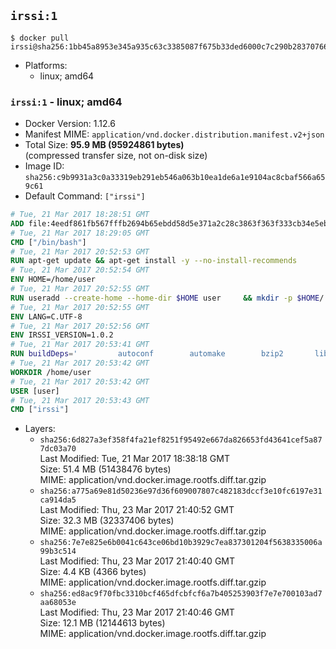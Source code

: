 ## `irssi:1`

```console
$ docker pull irssi@sha256:1bb45a8953e345a935c63c3385087f675b33ded6000c7c290b28370766a7d565
```

-	Platforms:
	-	linux; amd64

### `irssi:1` - linux; amd64

-	Docker Version: 1.12.6
-	Manifest MIME: `application/vnd.docker.distribution.manifest.v2+json`
-	Total Size: **95.9 MB (95924861 bytes)**  
	(compressed transfer size, not on-disk size)
-	Image ID: `sha256:c9b9931a3c0a33319eb291eb546a063b10ea1de6a1e9104ac8cbaf566a659c61`
-	Default Command: `["irssi"]`

```dockerfile
# Tue, 21 Mar 2017 18:28:51 GMT
ADD file:4eedf861fb567fffb2694b65ebdd58d5e371a2c28c3863f363f333cb34e5eb7b in / 
# Tue, 21 Mar 2017 18:29:05 GMT
CMD ["/bin/bash"]
# Tue, 21 Mar 2017 20:52:53 GMT
RUN apt-get update && apt-get install -y --no-install-recommends 		ca-certificates 		libdatetime-perl 		libglib2.0-0 		libwww-perl 		perl 		wget 	&& rm -rf /var/lib/apt/lists/*
# Tue, 21 Mar 2017 20:52:54 GMT
ENV HOME=/home/user
# Tue, 21 Mar 2017 20:52:55 GMT
RUN useradd --create-home --home-dir $HOME user 	&& mkdir -p $HOME/.irssi 	&& chown -R user:user $HOME
# Tue, 21 Mar 2017 20:52:55 GMT
ENV LANG=C.UTF-8
# Tue, 21 Mar 2017 20:52:56 GMT
ENV IRSSI_VERSION=1.0.2
# Tue, 21 Mar 2017 20:53:41 GMT
RUN buildDeps=' 		autoconf 		automake 		bzip2 		libglib2.0-dev 		libncurses-dev 		libperl-dev 		libssl-dev 		libtool 		lynx 		make 		pkg-config 		xz-utils 	' 	&& set -x 	&& apt-get update && apt-get install -y $buildDeps --no-install-recommends 	&& rm -rf /var/lib/apt/lists/* 	&& wget "https://github.com/irssi/irssi/releases/download/${IRSSI_VERSION}/irssi-${IRSSI_VERSION}.tar.xz" -O /tmp/irssi.tar.xz 	&& wget "https://github.com/irssi/irssi/releases/download/${IRSSI_VERSION}/irssi-${IRSSI_VERSION}.tar.xz.asc" -O /tmp/irssi.tar.xz.asc 	&& export GNUPGHOME="$(mktemp -d)" 	&& gpg --keyserver ha.pool.sks-keyservers.net --recv-keys 7EE65E3082A5FB06AC7C368D00CCB587DDBEF0E1 	&& gpg --batch --verify /tmp/irssi.tar.xz.asc /tmp/irssi.tar.xz 	&& rm -r "$GNUPGHOME" /tmp/irssi.tar.xz.asc 	&& mkdir -p /usr/src/irssi 	&& tar -xf /tmp/irssi.tar.xz -C /usr/src/irssi --strip-components 1 	&& rm /tmp/irssi.tar.xz 	&& cd /usr/src/irssi 	&& ./configure 		--enable-true-color 		--with-bot 		--with-proxy 		--with-socks 	&& make -j$(nproc) 	&& make install 	&& rm -rf /usr/src/irssi 	&& apt-get purge -y --auto-remove $buildDeps
# Tue, 21 Mar 2017 20:53:42 GMT
WORKDIR /home/user
# Tue, 21 Mar 2017 20:53:42 GMT
USER [user]
# Tue, 21 Mar 2017 20:53:43 GMT
CMD ["irssi"]
```

-	Layers:
	-	`sha256:6d827a3ef358f4fa21ef8251f95492e667da826653fd43641cef5a877dc03a70`  
		Last Modified: Tue, 21 Mar 2017 18:38:18 GMT  
		Size: 51.4 MB (51438476 bytes)  
		MIME: application/vnd.docker.image.rootfs.diff.tar.gzip
	-	`sha256:a775a69e81d50236e97d36f609007807c482183dccf3e10fc6197e31ca914da5`  
		Last Modified: Thu, 23 Mar 2017 21:40:52 GMT  
		Size: 32.3 MB (32337406 bytes)  
		MIME: application/vnd.docker.image.rootfs.diff.tar.gzip
	-	`sha256:7e7e825e6b0041c643ce06bd10b3929c7ea837301204f5638335006a99b3c514`  
		Last Modified: Thu, 23 Mar 2017 21:40:40 GMT  
		Size: 4.4 KB (4366 bytes)  
		MIME: application/vnd.docker.image.rootfs.diff.tar.gzip
	-	`sha256:ed8ac9f70fbc3310bcf465dfcbfcf6a7b405253903f7e7e700103ad7aa68053e`  
		Last Modified: Thu, 23 Mar 2017 21:40:46 GMT  
		Size: 12.1 MB (12144613 bytes)  
		MIME: application/vnd.docker.image.rootfs.diff.tar.gzip

